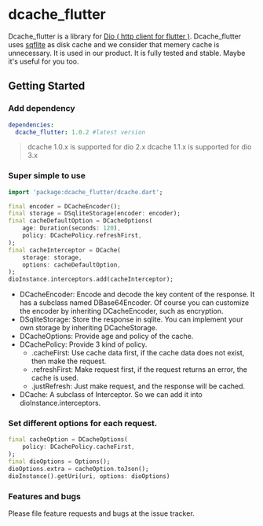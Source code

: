 # dcache_flutter

Dcache_flutter is a library for [Dio ( http client for flutter )](https://github.com/flutterchina/dio). Dcache_flutter uses [sqflite](https://github.com/tekartik/sqflite) as disk cache and we consider that memery cache is unnecessary. It is used in our product. It is fully tested and stable. Maybe it's useful for you too.

## Getting Started

### Add dependency

```yaml
dependencies:
  dcache_flutter: 1.0.2 #latest version
```

> dcache 1.0.x is supported for dio 2.x
dcache 1.1.x is supported for dio 3.x

### Super simple to use

```dart
import 'package:dcache_flutter/dcache.dart';

final encoder = DCacheEncoder();
final storage = DSqliteStorage(encoder: encoder);
final cacheDefaultOption = DCacheOptions(
    age: Duration(seconds: 120),
    policy: DCachePolicy.refreshFirst,
);
final cacheInterceptor = DCache(
    storage: storage,
    options: cacheDefaultOption,
);
dioInstance.interceptors.add(cacheInterceptor);
```
- DCacheEncoder: Encode and decode the key content of the response. It has a subclass named DBase64Encoder. Of course you can customize the encoder by inheriting DCacheEncoder, such as encryption.
- DSqliteStorage: Store the response in sqlite. You can implement your own storage by inheriting DCacheStorage.
- DCacheOptions: Provide age and policy of the cache.
- DCachePolicy: Provide 3 kind of policy.
    - .cacheFirst: Use cache data first, if the cache data does not exist, then make the request.
    - .refreshFirst: Make request first, if the request returns an error, the cache is used.
    - .justRefresh: Just make request, and the response will be cached.
- DCache: A subclass of Interceptor. So we can add it into dioInstance.interceptors.

### Set different options for each request.

```dart
final cacheOption = DCacheOptions(
    policy: DCachePolicy.cacheFirst,
);
final dioOptions = Options();
dioOptions.extra = cacheOption.toJson();
dioInstance().getUri(uri, options: dioOptions)
```

### Features and bugs
Please file feature requests and bugs at the issue tracker.
